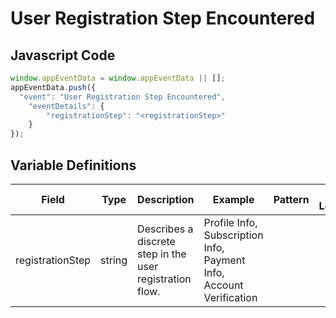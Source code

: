 # User Registration Step Encountered

### 

## Javascript Code
```js
window.appEventData = window.appEventData || [];
appEventData.push({
  "event": "User Registration Step Encountered",
    "eventDetails": {
        "registrationStep": "<registrationStep>"
    }
});
```

## Variable Definitions

|Field|Type|Description|Example|Pattern|Min Length|Max Length|Minimum|Maximum|Multiple Of|
| --- | --- | --- | --- | --- | --- | --- | --- | --- | --- |
|registrationStep|string|Describes a discrete step in the user registration flow. |Profile Info, Subscription Info, Payment Info, Account Verification|||||||



